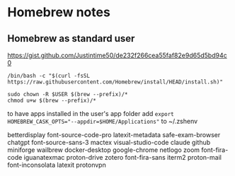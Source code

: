 # Homebrew notes

## Homebrew as standard user

https://gist.github.com/Justintime50/de232f266cea55faf82e9d65d5bd94c0

```
/bin/bash -c "$(curl -fsSL https://raw.githubusercontent.com/Homebrew/install/HEAD/install.sh)"

sudo chown -R $USER $(brew --prefix)/*
chmod u+w $(brew --prefix)/*
```

to have apps installed in the user's app folder add `export HOMEBREW_CASK_OPTS="--appdir=$HOME/Applications"` to ~/.zshenv


betterdisplay font-source-code-pro latexit-metadata safe-exam-browser chatgpt font-source-sans-3 mactex visual-studio-code claude github miniforge wailbrew docker-desktop google-chrome netlogo zoom font-fira-code iguanatexmac proton-drive zotero font-fira-sans iterm2 proton-mail font-inconsolata latexit protonvpn